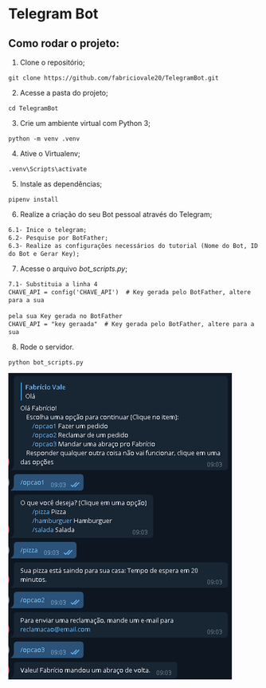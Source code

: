 # Telegram Bot

## Como rodar o projeto:
1. Clone o repositório;
```
git clone https://github.com/fabriciovale20/TelegramBot.git
```
2. Acesse a pasta do projeto;
```
cd TelegramBot
```
3. Crie um ambiente virtual com Python 3;
```
python -m venv .venv
```
4. Ative o Virtualenv;
```
.venv\Scripts\activate
```
5. Instale as dependências;
```
pipenv install
```
6. Realize a criação do seu Bot pessoal através do Telegram;
```
6.1- Inice o telegram;
6.2- Pesquise por BotFather;
6.3- Realize as configurações necessários do tutorial (Nome do Bot, ID do Bot e Gerar Key);
```
7. Acesse o arquivo *bot_scripts.py*;
```
7.1- Substituia a linha 4
CHAVE_API = config('CHAVE_API')  # Key gerada pelo BotFather, altere para a sua

pela sua Key gerada no BotFather
CHAVE_API = "key geraada"  # Key gerada pelo BotFather, altere para a sua
```


8. Rode o servidor.
```
python bot_scripts.py
```

![alt text](img.png)
